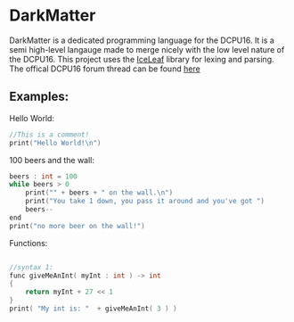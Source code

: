 DarkMatter
==========

DarkMatter is a dedicated programming language for the DCPU16.
It is a semi high-level langauge made to merge nicely with the low level nature of the DCPU16.
This project uses the [IceLeaf](https://github.com/thebreadcat/IceLeaf) library for lexing and parsing.
The offical DCPU16 forum thread can be found [here](http://0x10cforum.com/forum/m/4932880/viewthread/2742995-darkmatter-dedicated-programming-language-for-dcpu16-super-script-c)

Examples:
---------

Hello World:
```c
//This is a comment!
print("Hello World!\n")
```

100 beers and the wall:
```c
beers : int = 100
while beers > 0
    print("" + beers + " on the wall.\n")
    print("You take 1 down, you pass it around and you've got ")
    beers--
end
print("no more beer on the wall!")
```

Functions:
```c

//syntax 1:
func giveMeAnInt( myInt : int ) -> int
{
    return myInt + 27 << 1
}
print( "My int is: "  + giveMeAnInt( 3 ) )

```
